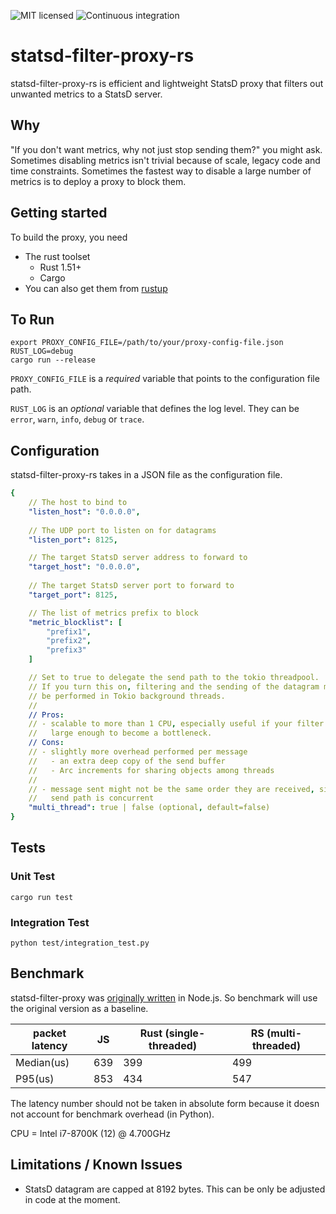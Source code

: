 ![MIT licensed](https://img.shields.io/badge/license-MIT-blue.svg)
![Continuous integration](https://github.com/askldjd/statsd-filter-proxy-rs/workflows/CI/badge.svg)

# statsd-filter-proxy-rs

statsd-filter-proxy-rs is efficient and lightweight StatsD proxy that filters out unwanted metrics to a StatsD server.

## Why

"If you don't want metrics, why not just stop sending them?" you might ask. Sometimes disabling metrics isn't trivial because of scale, legacy code and time constraints. Sometimes the fastest way to disable a large number of metrics is to deploy a proxy to block them.

## Getting started

To build the proxy, you need
 - The rust toolset
    - Rust 1.51+
    - Cargo
 - You can also get them from [rustup](https://rustup.rs/)

## To Run

```
export PROXY_CONFIG_FILE=/path/to/your/proxy-config-file.json
RUST_LOG=debug 
cargo run --release
```

`PROXY_CONFIG_FILE` is a _required_ variable that points to the configuration file path.

`RUST_LOG` is an _optional_ variable that defines the log level. They can be `error`, `warn`, `info`, `debug` or `trace`.


## Configuration

statsd-filter-proxy-rs takes in a JSON file as the configuration file. 

```yaml
{
    // The host to bind to
    "listen_host": "0.0.0.0",
    
    // The UDP port to listen on for datagrams
    "listen_port": 8125,

    // The target StatsD server address to forward to
    "target_host": "0.0.0.0",
    
    // The target StatsD server port to forward to
    "target_port": 8125,

    // The list of metrics prefix to block
    "metric_blocklist": [
        "prefix1",
        "prefix2",
        "prefix3"
    ]

    // Set to true to delegate the send path to the tokio threadpool.
    // If you turn this on, filtering and the sending of the datagram may
    // be performed in Tokio background threads.
    //
    // Pros:
    // - scalable to more than 1 CPU, especially useful if your filter list 
    //   large enough to become a bottleneck.
    // Cons:
    // - slightly more overhead performed per message
    //   - an extra deep copy of the send buffer
    //   - Arc increments for sharing objects among threads
    //
    // - message sent might not be the same order they are received, since
    //   send path is concurrent
    "multi_thread": true | false (optional, default=false)
}
```

## Tests

### Unit Test

```
cargo run test
```

### Integration Test

```
python test/integration_test.py
```

## Benchmark

statsd-filter-proxy was [originally written](./benchmark/statsd-filter-proxy.js) in Node.js. So benchmark will use the original version as a baseline.

| packet latency | JS  | Rust (single-threaded) | RS (multi-threaded) |
|----------------|-----|------------------------|---------------------|
| Median(us)     | 639 | 399                    | 499                 |
| P95(us)        | 853 | 434                    | 547                 |

The latency number should not be taken in absolute form because it doesn not account for benchmark overhead (in Python).

CPU = Intel i7-8700K (12) @ 4.700GHz

## Limitations / Known Issues
- StatsD datagram are capped at 8192 bytes. This can be only be adjusted in code at the moment.